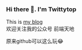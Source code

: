 ### Hi there 👋. I'm Twittytop

This is [my blog](https://tuhongwei.github.io)  
欢迎关注我的公众号 前端天地

原来github可以这么玩:joy:
